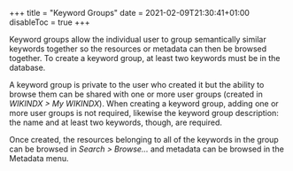 +++
title = "Keyword Groups"
date = 2021-02-09T21:30:41+01:00
disableToc = true
+++

Keyword groups allow the individual user to group semantically similar keywords together so the resources or metadata can then be browsed together. To create a keyword group, at least two keywords must be in the database.

A keyword group is private to the user who created it but the ability to browse them can be shared with one or more user groups (created in _WIKINDX > My WIKINDX_). When creating a keyword group, adding one or more user groups is not required, likewise the keyword group description: the name and at least two keywords, though, are required.

Once created, the resources belonging to all of the keywords in the group can be browsed in _Search > Browse..._ and metadata can be browsed in the Metadata menu.
